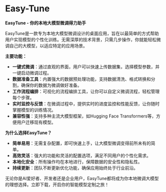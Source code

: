 # Easy-Tune

**EasyTune - 你的本地大模型微调得力助手**

EasyTune是一款专为本地大模型微调设计的桌面应用，旨在以最简单的方式帮助用户实现模型的个性化训练。无需深厚的技术背景，只需几步操作，你就能轻松微调自己的大模型，以适应特定的应用场景。

**主要功能：**

- **一键式微调**：通过直观的界面，用户可以快速上传数据集，选择模型参数，并一键启动微调过程。
- **数据准备工具**：内置强大的数据预处理功能，支持数据清洗、格式转换和分割，确保你的数据为微调做好准备。
- **工作流程编排**：可视化的流程编排工具，让你可以自定义微调流程，轻松管理每个步骤。
- **实时监控与反馈**：在微调过程中，提供实时的进度监控和性能反馈，让你随时掌握模型的训练情况。
- **兼容性强**：支持多种主流大模型框架，如Hugging Face Transformers等，方便用户迁移现有模型。

**为什么选择EasyTune？**

- **简单易用**：无需复杂配置，即可快速上手，让大模型微调变得前所未有的简单。
- **高效灵活**：强大的功能和灵活的配置选项，满足不同用户的个性化需求。
- **本地化安全**：所有操作均在本地进行，保障数据的安全性和隐私性。
- **持续更新**：团队不断更新优化功能，确保应用始终处于行业前沿。

无论你是AI爱好者、开发者还是企业用户，EasyTune都将成为你本地微调大模型的理想选择。立即下载，开启你的智能模型定制之旅！
